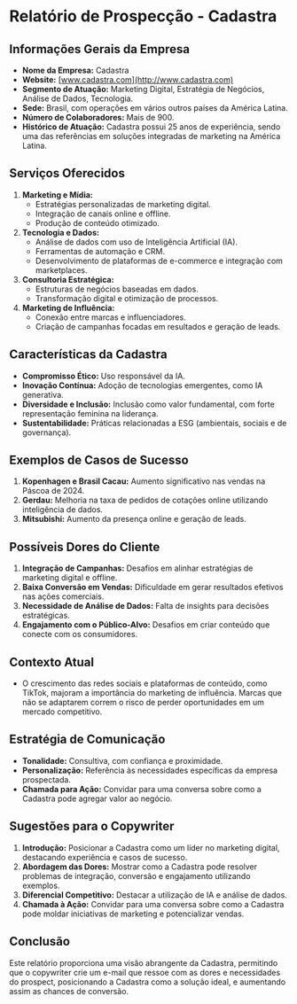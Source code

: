 # Relatório de Prospecção - Cadastra

## Informações Gerais da Empresa
- **Nome da Empresa:** Cadastra
- **Website:** [www.cadastra.com](http://www.cadastra.com)
- **Segmento de Atuação:** Marketing Digital, Estratégia de Negócios, Análise de Dados, Tecnologia.
- **Sede:** Brasil, com operações em vários outros países da América Latina.
- **Número de Colaboradores:** Mais de 900.
- **Histórico de Atuação:** Cadastra possui 25 anos de experiência, sendo uma das referências em soluções integradas de marketing na América Latina.

## Serviços Oferecidos
1. **Marketing e Mídia:**
   - Estratégias personalizadas de marketing digital.
   - Integração de canais online e offline.
   - Produção de conteúdo otimizado.
2. **Tecnologia e Dados:**
   - Análise de dados com uso de Inteligência Artificial (IA).
   - Ferramentas de automação e CRM.
   - Desenvolvimento de plataformas de e-commerce e integração com marketplaces.
3. **Consultoria Estratégica:**
   - Estruturas de negócios baseadas em dados.
   - Transformação digital e otimização de processos.
4. **Marketing de Influência:**
   - Conexão entre marcas e influenciadores.
   - Criação de campanhas focadas em resultados e geração de leads.

## Características da Cadastra
- **Compromisso Ético:** Uso responsável da IA.
- **Inovação Contínua:** Adoção de tecnologias emergentes, como IA generativa.
- **Diversidade e Inclusão:** Inclusão como valor fundamental, com forte representação feminina na liderança.
- **Sustentabilidade:** Práticas relacionadas a ESG (ambientais, sociais e de governança).

## Exemplos de Casos de Sucesso
1. **Kopenhagen e Brasil Cacau:** Aumento significativo nas vendas na Páscoa de 2024.
2. **Gerdau:** Melhoria na taxa de pedidos de cotações online utilizando inteligência de dados.
3. **Mitsubishi:** Aumento da presença online e geração de leads.

## Possíveis Dores do Cliente
1. **Integração de Campanhas:** Desafios em alinhar estratégias de marketing digital e offline.
2. **Baixa Conversão em Vendas:** Dificuldade em gerar resultados efetivos nas ações comerciais.
3. **Necessidade de Análise de Dados:** Falta de insights para decisões estratégicas.
4. **Engajamento com o Público-Alvo:** Desafios em criar conteúdo que conecte com os consumidores.

## Contexto Atual
- O crescimento das redes sociais e plataformas de conteúdo, como TikTok, majoram a importância do marketing de influência. Marcas que não se adaptarem correm o risco de perder oportunidades em um mercado competitivo.

## Estratégia de Comunicação
- **Tonalidade:** Consultiva, com confiança e proximidade.
- **Personalização:** Referência às necessidades específicas da empresa prospectada.
- **Chamada para Ação:** Convidar para uma conversa sobre como a Cadastra pode agregar valor ao negócio.

## Sugestões para o Copywriter
1. **Introdução:** Posicionar a Cadastra como um líder no marketing digital, destacando experiência e casos de sucesso.
2. **Abordagem das Dores:** Mostrar como a Cadastra pode resolver problemas de integração, conversão e engajamento utilizando exemplos.
3. **Diferencial Competitivo:** Destacar a utilização de IA e análise de dados.
4. **Chamada à Ação:** Convidar para uma conversa sobre como a Cadastra pode moldar iniciativas de marketing e potencializar vendas.

## Conclusão
Este relatório proporciona uma visão abrangente da Cadastra, permitindo que o copywriter crie um e-mail que ressoe com as dores e necessidades do prospect, posicionando a Cadastra como a solução ideal, e aumentando assim as chances de conversão.